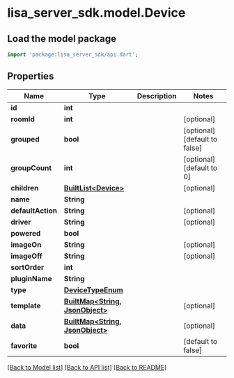 # lisa_server_sdk.model.Device

## Load the model package
```dart
import 'package:lisa_server_sdk/api.dart';
```

## Properties
Name | Type | Description | Notes
------------ | ------------- | ------------- | -------------
**id** | **int** |  | 
**roomId** | **int** |  | [optional] 
**grouped** | **bool** |  | [optional] [default to false]
**groupCount** | **int** |  | [optional] [default to 0]
**children** | [**BuiltList&lt;Device&gt;**](Device.md) |  | [optional] 
**name** | **String** |  | 
**defaultAction** | **String** |  | [optional] 
**driver** | **String** |  | [optional] 
**powered** | **bool** |  | 
**imageOn** | **String** |  | [optional] 
**imageOff** | **String** |  | [optional] 
**sortOrder** | **int** |  | 
**pluginName** | **String** |  | 
**type** | [**DeviceTypeEnum**](DeviceTypeEnum.md) |  | 
**template** | [**BuiltMap&lt;String, JsonObject&gt;**](JsonObject.md) |  | [optional] 
**data** | [**BuiltMap&lt;String, JsonObject&gt;**](JsonObject.md) |  | [optional] 
**favorite** | **bool** |  | [default to false]

[[Back to Model list]](../README.md#documentation-for-models) [[Back to API list]](../README.md#documentation-for-api-endpoints) [[Back to README]](../README.md)



